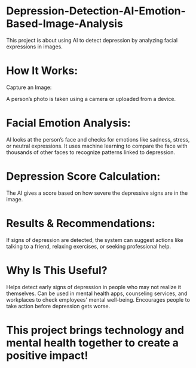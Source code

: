 # Depression-Detection-AI-Emotion-Based-Image-Analysis
This project is about using AI to detect depression by analyzing facial expressions in images.

# How It Works:
Capture an Image:

A person’s photo is taken using a camera or uploaded from a device.
# Facial Emotion Analysis:

AI looks at the person’s face and checks for emotions like sadness, stress, or neutral expressions.
It uses machine learning to compare the face with thousands of other faces to recognize patterns linked to depression.
# Depression Score Calculation:

The AI gives a score based on how severe the depressive signs are in the image.
# Results & Recommendations:

If signs of depression are detected, the system can suggest actions like talking to a friend, relaxing exercises, or seeking professional help.
# Why Is This Useful?
Helps detect early signs of depression in people who may not realize it themselves.
Can be used in mental health apps, counseling services, and workplaces to check employees' mental well-being.
Encourages people to take action before depression gets worse.
# This project brings technology and mental health together to create a positive impact! 
